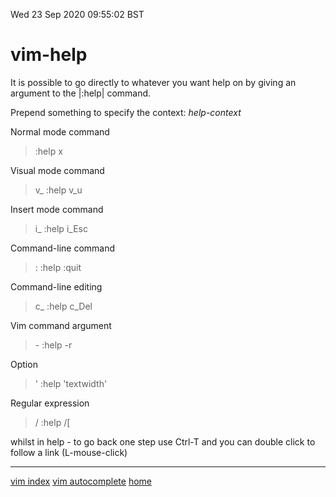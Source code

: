Wed 23 Sep 2020 09:55:02 BST

# vim-help

It is possible to go directly to whatever you want help on by giving an argument to the |:help| command.
		   
Prepend something to specify the context:  *help-context*

Normal mode command	 	
>:help x

Visual mode command	
>v_	:help v_u

Insert mode command	  
>i_  :help i_Esc

Command-line command	  
>: :help :quit

Command-line editing	  
>c_	   :help c_Del

Vim command argument	  
>\-	   :help -r

Option		  
>'	   :help 'textwidth'

Regular expression	  
>/	   :help /\[

whilst in help - to go back one step use Ctrl-T and you can double click to follow a link (L-mouse-click)
___
[vim index](vi-index.md)
[vim autocomplete](vi-autocomplete.md)
[home](./home.md)

